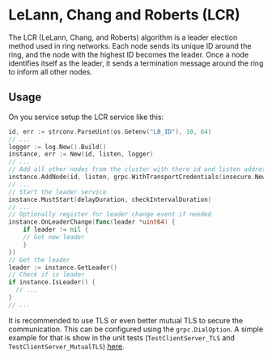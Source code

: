 # LeLann, Chang and Roberts (LCR)
The LCR (LeLann, Chang, and Roberts) algorithm is a leader election method used in ring networks. Each node sends its unique ID around the ring, and the node with the highest ID becomes the leader. Once a node identifies itself as the leader, it sends a termination message around the ring to inform all other nodes.

## Usage
On you service setup the LCR service like this:
```go
id, err := strconv.ParseUint(os.Getenv("LB_ID"), 10, 64)
// ...
logger := log.New().Build()
instance, err := New(id, listen, logger)
// ...
// Add all other nodes from the cluster with there id and listen address
instance.AddNode(id, listen, grpc.WithTransportCredentials(insecure.NewCredentials()))
// ...
// Start the leader service
instance.MustStart(delayDuration, checkIntervalDuration)
// ...
// Optionally register for leader change event if needed
instance.OnLeaderChange(func(leader *uint64) {
	if leader != nil {
    // Got new leader
	}
})
// Get the leader
leader := instance.GetLeader()
// Check if is leader 
if instance.IsLeader() {
  // ...
}
// ...
```

It is recommended to use TLS or even better mutual TLS to secure the communication. 
This can be configured using the `grpc.DialOption`. 
A simple example for that is show in the unit tests (`TestClientServer_TLS` and `TestClientServer_MutualTLS`) [here](internal/client_server_test.go).